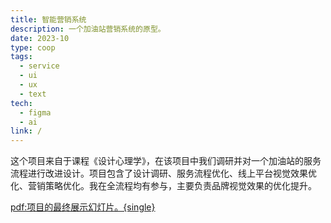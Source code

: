 ```yaml
---
title: 智能营销系统
description: 一个加油站营销系统的原型。
date: 2023-10
type: coop
tags:
  - service
  - ui
  - ux
  - text
tech:
  - figma
  - ai
link: /
---
```


这个项目来自于课程《设计心理学》，在该项目中我们调研并对一个加油站的服务流程进行改进设计。项目包含了设计调研、服务流程优化、线上平台视觉效果优化、营销策略优化。我在全流程均有参与，主要负责品牌视觉效果的优化提升。

[pdf:项目的最终展示幻灯片。{single}](/projects/008/details/1.pdf)

